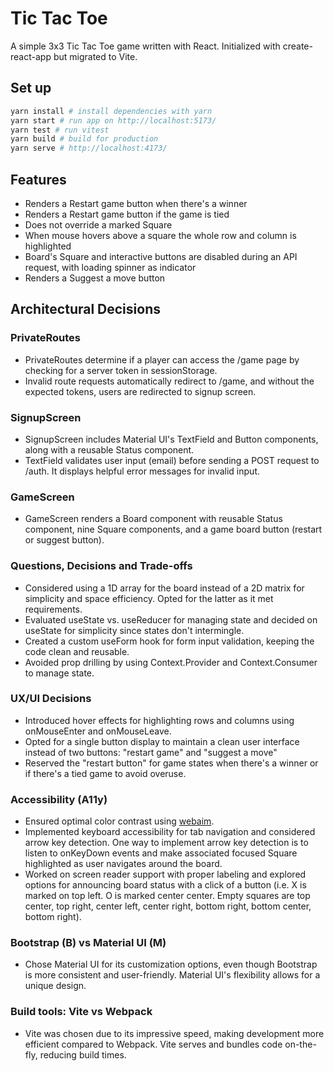 # Tic Tac Toe
A simple 3x3 Tic Tac Toe game written with React. Initialized with create-react-app but migrated to Vite.

## Set up
```bash
yarn install # install dependencies with yarn
yarn start # run app on http://localhost:5173/
yarn test # run vitest
yarn build # build for production
yarn serve # http://localhost:4173/
```

## Features
- Renders a Restart game button when there's a winner 
- Renders a Restart game button if the game is tied
- Does not override a marked Square
- When mouse hovers above a square the whole row and column is highlighted
- Board's Square and interactive buttons are disabled during an API request, with loading spinner as indicator
- Renders a Suggest a move button 

## Architectural Decisions
### PrivateRoutes
- PrivateRoutes determine if a player can access the /game page by checking for a server token in sessionStorage.
- Invalid route requests automatically redirect to /game, and without the expected tokens, users are redirected to signup screen.

### SignupScreen
- SignupScreen includes Material UI's TextField and Button components, along with a reusable Status component.
- TextField validates user input (email) before sending a POST request to /auth. It displays helpful error messages for invalid input.

### GameScreen
- GameScreen renders a Board component with reusable Status component, nine Square components, and a game board button (restart or suggest button).

### Questions, Decisions and Trade-offs
- Considered using a 1D array for the board instead of a 2D matrix for simplicity and space efficiency. Opted for the latter as it met requirements.
- Evaluated useState vs. useReducer for managing state and decided on useState for simplicity since states don't intermingle.
- Created a custom useForm hook for form input validation, keeping the code clean and reusable.
- Avoided prop drilling by using Context.Provider and Context.Consumer to manage state.

### UX/UI Decisions
- Introduced hover effects for highlighting rows and columns using onMouseEnter and onMouseLeave.
- Opted for a single button display to maintain a clean user interface instead of two buttons: "restart game" and "suggest a move"
- Reserved the "restart button" for game states when there's a winner or if there's a tied game to avoid overuse.

### Accessibility (A11y)
- Ensured optimal color contrast using [webaim](https://webaim.org/resources/contrastchecker/).
- Implemented keyboard accessibility for tab navigation and considered arrow key detection. One way to implement arrow key detection is to listen to onKeyDown events and make associated focused Square highlighted as user navigates around the board.
- Worked on screen reader support with proper labeling and explored options for announcing board status with a click of a button (i.e. X is marked on top left. O is marked center center. Empty squares are top center, top right, center left, center right, bottom right, bottom center, bottom right).

### Bootstrap (B) vs Material UI (M)
- Chose Material UI for its customization options, even though Bootstrap is more consistent and user-friendly. Material UI's flexibility allows for a unique design. 

### Build tools: Vite vs Webpack
- Vite was chosen due to its impressive speed, making development more efficient compared to Webpack. Vite serves and bundles code on-the-fly, reducing build times.
